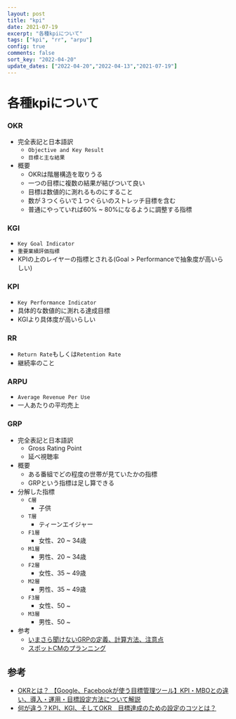 ```yaml
---
layout: post
title: "kpi"
date: 2021-07-19
excerpt: "各種kpiについて"
tags: ["kpi", "rr", "arpu"]
config: true
comments: false
sort_key: "2022-04-20"
update_dates: ["2022-04-20","2022-04-13","2021-07-19"]
---
```


# 各種kpiについて

### OKR
 - 完全表記と日本語訳
   - `Objective and Key Result`
   - `目標と主な結果`
 - 概要
   - OKRは階層構造を取りうる
   - 一つの目標に複数の結果が結びついて良い
   - 目標は数値的に測れるものにすること
   - 数が３つくらいで１つぐらいのストレッチ目標を含む
   - 普通にやっていれば60% ~ 80%になるように調整する指標

### KGI
 - `Key Goal Indicator`
 - `重要業績評価指標`
 - KPIの上のレイヤーの指標とされる(Goal > Performanceで抽象度が高いらしい)

### KPI
 - `Key Performance Indicator`
 - 具体的な数値的に測れる達成目標 
 - KGIより具体度が高いらしい

### RR
 - `Return Rate`もしくは`Retention Rate`
 - 継続率のこと

### ARPU
 - `Average Revenue Per Use`
 - 一人あたりの平均売上

### GRP
 - 完全表記と日本語訳
   - Gross Rating Point
   - 延べ視聴率
 - 概要
   - ある番組でどの程度の世帯が見ていたかの指標
   - GRPという指標は足し算できる
 - 分解した指標
   - `C層`
     - 子供
   - `T層`
     - ティーンエイジャー
   - `F1層`
     - 女性、20 ~ 34歳
   - `M1層`
     - 男性、20 ~ 34歳
   - `F2層`
     - 女性、35 ~ 49歳
   - `M2層`
     - 男性、35 ~ 49歳
   - `F3層`
     - 女性、50 ~
   - `M3層`
     - 男性、50 ~
 - 参考
   - [いまさら聞けないGRPの定義、計算方法、注意点](https://magellan.xica.net/column/grp-101/)
   - [スポットCMのプランニング](https://www.television-ad.com/planning/)
  

## 参考
 - [OKRとは？ 【Google、Facebookが使う目標管理ツール】KPI・MBOとの違い、導入・運用・目標設定方法について解説](https://www.kaonavi.jp/dictionary/okr/)
 - [何が違う？KPI、KGI、そしてOKR　目標達成のための設定のコツとは？](https://data.wingarc.com/what-is-kpi-kgi-3956)
